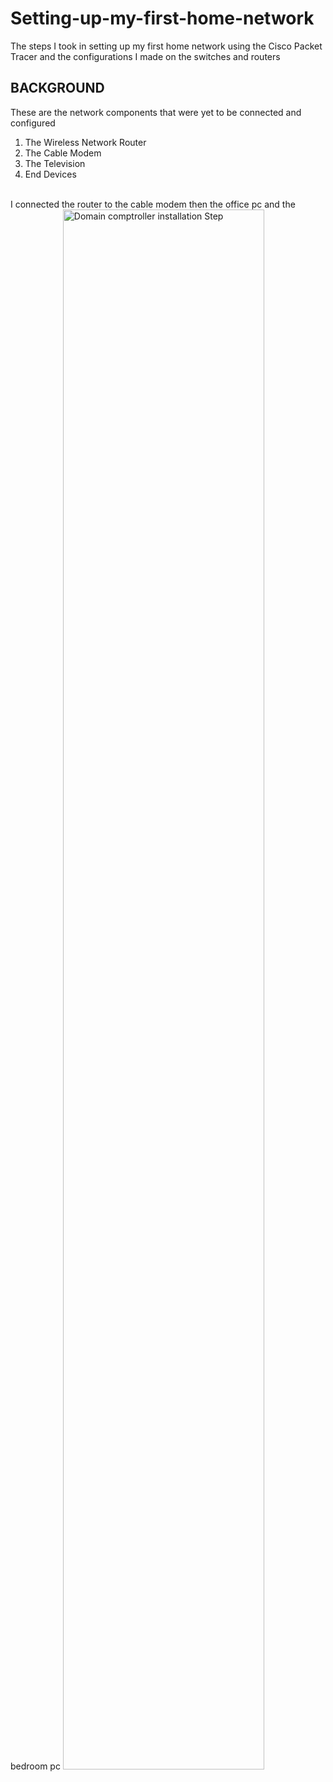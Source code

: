 # Setting-up-my-first-home-network
The steps I took in setting up my first home network using the Cisco Packet Tracer and the configurations I made on the switches and routers


<h2>BACKGROUND</h2>

These are the network components that were yet to be connected and configured

1. The Wireless Network Router
2. The Cable Modem
3. The Television
4. End Devices

<br>
I connected the router to the cable modem then the office pc and the bedroom pc
<img src="https://i.imgur.com/PeQCDV5.png" height="80%" width="80%" alt="Domain comptroller installation Step"/>
